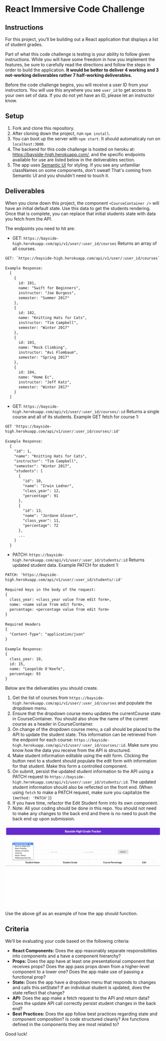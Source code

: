 # React Immersive Code Challenge

## Instructions

For this project, you’ll be building out a React application that displays a list of student grades.

Part of what this code challenge is testing is your ability to follow given instructions. While you will have some freedom in how you implement the features, be sure to carefully read the directions and follow the steps in order to build the application. **It would be better to deliver 4 working and 3 not-working deliverables rather 7 half-working deliverables.**

Before the code challenge begins, you will receive a user ID from your instructors. You will use this anywhere you see `user_id` to get access to your own set of data. If you do not yet have an ID, please let an instructor know. 

## Setup

1. Fork and clone this repository.
2. After cloning down the project, run `npm install`.
3. You can boot up the server with `npm start`. It should automaticaly run on `localhost:3000`.
4. The backend for this code challenge is hosted on heroku at: https://bayside-high.herokuapp.com/, and the specific endpoints available for use are listed below in the deliverables section.
5. The app uses [Semantic UI](https://semantic-ui.com/) for styling. If you see any unfamiliar classNames on some components, don't sweat! That's coming from Semantic UI and you shouldn't need to touch it.

## Deliverables

When you clone down this project, the component `<CourseContainer />` will have an initial default state. Use this data to get the students rendering. Once that is complete, you can replace that initial students state with data you fetch from the API.

The endpoints you need to hit are:

* GET: `https://bayside-high.herokuapp.com/api/v1/user/:user_id/courses`
Returns an array of all courses.
```
GET: `https://bayside-high.herokuapp.com/api/v1/user/:user_id/courses`

Example Response:
  [
    {
      id: 101,
      name: "Swift for Beginners",
      instructor: "Joe Burgess",
      semester: "Summer 2017"
    },
    {
      id: 102,
      name: "Knitting Hats for Cats",
      instructor: "Tim Campbell",
      semester: "Winter 2017"
    },
    {
      id: 103,
      name: "Rock Climbing",
      instructor: "Avi Flombaum",
      semester: "Spring 2017"
    },
    {
      id: 104,
      name: "Home Ec",
      instructor: "Jeff Katz",
      semester: "Winter 2017"
    }
  ]
```

* GET: `https://bayside-high.herokuapp.com/api/v1/user/:user_id/courses/:id`
Returns a single course and all of its students. Example GET fetch for course 1:
```
GET 'https://bayside-high.herokuapp.com/api/v1/user/:user_id/courses/:id'

Example Response:
  {
    "id": 1,
    "name": "Knitting Hats for Cats",
    "instructor": "Tim Campbell",
    "semester": "Winter 2017",
    "students": [
      {
        "id": 10,
        "name": "Irwin Ledner",
        "class_year": 12,
        "percentage": 91
      },
      {
        "id": 13,
        "name": "Jordane Glover",
        "class_year": 11,
        "percentage": 72
      },
      ...
    ]
  }
```
* PATCH: `https://bayside-high.herokuapp.com/api/v1/user/:user_id/students/:id`
Returns updated student data. Example PATCH for student 1:
```
PATCH: 'https://bayside-high.herokuapp.com/api/v1/user/:user_id/students/:id'

Required keys in the body of the request:
{
  class_year: <class_year value from edit form>,
  name: <name value from edit form>,
  percentage: <percentage value from edit form>
}

Required Headers
{
  "Content-Type": "application/json"
}

Example Response:
{
  class_year: 10,
  id: 15,
  name: "Leopoldo O'Keefe",
  percentage: 93
}
```
Below are the deliverables you should create.

1. Get the list of courses from `https://bayside-high.herokuapp.com/api/v1/user/:user_id/courses` and populate the dropdown menu.
2. Ensure that the dropdown course menu updates the currentCourse state in CourseContainer. You should also show the name of the current course as a header in CourseContainer.
3. On change of the dropdown course menu, a call should be placed to the API to update the student state. This information can be retrieved from the endpoint for each course: `https://bayside-high.herokuapp.com/api/v1/user/:user_id/courses/:id`. Make sure you know how the data you receive from the API is structured.
4. Make student information editable using the edit form. Clicking the button next to a student should populate the edit form with information for that student. Make this form a controlled component.
5. On submit, persist the updated student information to the API using a PATCH request to `https://bayside-high.herokuapp.com/api/v1/user/:user_id/students/:id`. The updated student information should also be reflected on the front end. (When using `fetch` to make a PATCH request, make sure you capitalize the `{method: 'PATCH'}`)
6. If you have time, refactor the Edit Student form into its own component.
7. Note: All your coding should be done in this repo. You should not need to make any changes to the back end and there is no need to push the back end up upon submission.

![example project](public/app.gif)

Use the above gif as an example of how the app should function.

## Criteria

We’ll be evaluating your code based on the following criteria:

* **React Components:** Does the app reasonably separate responsibilities into components and a have a component hierarchy?
* **Props:** Does the app have at least one presentational component that receives props? Does the app pass props down from a higher-level component to a lower one? Does the app make use of passing a functional prop?
* **State:** Does the app have a dropdown menu that responds to changes and calls this.setState? If an individual student is updated, does the state reflect that change?
* **API:** Does the app make a fetch request to the API and return data? Does the update API call correctly persist student changes in the back end?
* **Best Practices:** Does the app follow best practices regarding state and component composition? Is code structured cleanly? Are functions defined in the components they are most related to?

Good luck!
